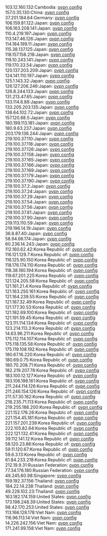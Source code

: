 103.12.160.132:Cambodia: [ovpn config](vpn/103_12_160_132.ovpn)  
157.0.35.130:China: [ovpn config](vpn/157_0_35_130.ovpn)  
37.201.184.64:Germany: [ovpn config](vpn/37_201_184_64.ovpn)  
106.159.81.122:Japan: [ovpn config](vpn/106_159_81_122.ovpn)  
106.163.208.141:Japan: [ovpn config](vpn/106_163_208_141.ovpn)  
110.4.219.197:Japan: [ovpn config](vpn/110_4_219_197.ovpn)  
113.147.46.126:Japan: [ovpn config](vpn/113_147_46_126.ovpn)  
114.184.199.11:Japan: [ovpn config](vpn/114_184_199_11.ovpn)  
115.38.137.125:Japan: [ovpn config](vpn/115_38_137_125.ovpn)  
118.157.158.218:Japan: [ovpn config](vpn/118_157_158_218.ovpn)  
119.10.243.141:Japan: [ovpn config](vpn/119_10_243_141.ovpn)  
119.170.33.54:Japan: [ovpn config](vpn/119_170_33_54.ovpn)  
120.137.203.209:Japan: [ovpn config](vpn/120_137_203_209.ovpn)  
124.141.110.197:Japan: [ovpn config](vpn/124_141_110_197.ovpn)  
125.1.143.32:Japan: [ovpn config](vpn/125_1_143_32.ovpn)  
126.127.206.246:Japan: [ovpn config](vpn/126_127_206_246.ovpn)  
126.8.244.133:Japan: [ovpn config](vpn/126_8_244_133.ovpn)  
131.213.47.65:Japan: [ovpn config](vpn/131_213_47_65.ovpn)  
133.114.6.88:Japan: [ovpn config](vpn/133_114_6_88.ovpn)  
133.205.203.135:Japan: [ovpn config](vpn/133_205_203_135.ovpn)  
138.64.102.72:Japan: [ovpn config](vpn/138_64_102_72.ovpn)  
157.120.88.5:Japan: [ovpn config](vpn/157_120_88_5.ovpn)  
180.199.113.181:Japan: [ovpn config](vpn/180_199_113_181.ovpn)  
180.9.63.237:Japan: [ovpn config](vpn/180_9_63_237.ovpn)  
203.179.136.244:Japan: [ovpn config](vpn/203_179_136_244.ovpn)  
219.100.37.110:Japan: [ovpn config](vpn/219_100_37_110.ovpn)  
219.100.37.118:Japan: [ovpn config](vpn/219_100_37_118.ovpn)  
219.100.37.126:Japan: [ovpn config](vpn/219_100_37_126.ovpn)  
219.100.37.158:Japan: [ovpn config](vpn/219_100_37_158.ovpn)  
219.100.37.165:Japan: [ovpn config](vpn/219_100_37_165.ovpn)  
219.100.37.166:Japan: [ovpn config](vpn/219_100_37_166.ovpn)  
219.100.37.169:Japan: [ovpn config](vpn/219_100_37_169.ovpn)  
219.100.37.179:Japan: [ovpn config](vpn/219_100_37_179.ovpn)  
219.100.37.190:Japan: [ovpn config](vpn/219_100_37_190.ovpn)  
219.100.37.2:Japan: [ovpn config](vpn/219_100_37_2.ovpn)  
219.100.37.24:Japan: [ovpn config](vpn/219_100_37_24.ovpn)  
219.100.37.29:Japan: [ovpn config](vpn/219_100_37_29.ovpn)  
219.100.37.54:Japan: [ovpn config](vpn/219_100_37_54.ovpn)  
219.100.37.56:Japan: [ovpn config](vpn/219_100_37_56.ovpn)  
219.100.37.81:Japan: [ovpn config](vpn/219_100_37_81.ovpn)  
219.100.37.90:Japan: [ovpn config](vpn/219_100_37_90.ovpn)  
219.113.110.59:Japan: [ovpn config](vpn/219_113_110_59.ovpn)  
219.196.14.19:Japan: [ovpn config](vpn/219_196_14_19.ovpn)  
36.8.87.40:Japan: [ovpn config](vpn/36_8_87_40.ovpn)  
58.94.66.174:Japan: [ovpn config](vpn/58_94_66_174.ovpn)  
60.236.14.243:Japan: [ovpn config](vpn/60_236_14_243.ovpn)  
112.160.62.42:Korea Republic of: [ovpn config](vpn/112_160_62_42.ovpn)  
116.121.129.7:Korea Republic of: [ovpn config](vpn/116_121_129_7.ovpn)  
116.125.90.150:Korea Republic of: [ovpn config](vpn/116_125_90_150.ovpn)  
118.176.174.110:Korea Republic of: [ovpn config](vpn/118_176_174_110.ovpn)  
118.38.180.194:Korea Republic of: [ovpn config](vpn/118_38_180_194.ovpn)  
119.67.201.225:Korea Republic of: [ovpn config](vpn/119_67_201_225.ovpn)  
121.124.205.58:Korea Republic of: [ovpn config](vpn/121_124_205_58.ovpn)  
121.161.21.4:Korea Republic of: [ovpn config](vpn/121_161_21_4.ovpn)  
121.163.250.161:Korea Republic of: [ovpn config](vpn/121_163_250_161.ovpn)  
121.164.239.55:Korea Republic of: [ovpn config](vpn/121_164_239_55.ovpn)  
121.167.32.49:Korea Republic of: [ovpn config](vpn/121_167_32_49.ovpn)  
121.177.30.53:Korea Republic of: [ovpn config](vpn/121_177_30_53.ovpn)  
121.182.69.100:Korea Republic of: [ovpn config](vpn/121_182_69_100.ovpn)  
121.191.59.45:Korea Republic of: [ovpn config](vpn/121_191_59_45.ovpn)  
123.111.114.134:Korea Republic of: [ovpn config](vpn/123_111_114_134.ovpn)  
123.214.113.3:Korea Republic of: [ovpn config](vpn/123_214_113_3.ovpn)  
14.63.96.211:Korea Republic of: [ovpn config](vpn/14_63_96_211.ovpn)  
175.112.114.107:Korea Republic of: [ovpn config](vpn/175_112_114_107.ovpn)  
175.118.135.58:Korea Republic of: [ovpn config](vpn/175_118_135_58.ovpn)  
175.119.108.192:Korea Republic of: [ovpn config](vpn/175_119_108_192.ovpn)  
180.67.16.220:Korea Republic of: [ovpn config](vpn/180_67_16_220.ovpn)  
180.69.0.75:Korea Republic of: [ovpn config](vpn/180_69_0_75.ovpn)  
180.70.208.71:Korea Republic of: [ovpn config](vpn/180_70_208_71.ovpn)  
182.219.207.78:Korea Republic of: [ovpn config](vpn/182_219_207_78.ovpn)  
183.100.12.127:Korea Republic of: [ovpn config](vpn/183_100_12_127.ovpn)  
183.106.198.161:Korea Republic of: [ovpn config](vpn/183_106_198_161.ovpn)  
211.244.114.126:Korea Republic of: [ovpn config](vpn/211_244_114_126.ovpn)  
211.246.154.126:Korea Republic of: [ovpn config](vpn/211_246_154_126.ovpn)  
211.57.30.182:Korea Republic of: [ovpn config](vpn/211_57_30_182.ovpn)  
218.235.71.113:Korea Republic of: [ovpn config](vpn/218_235_71_113.ovpn)  
219.255.188.200:Korea Republic of: [ovpn config](vpn/219_255_188_200.ovpn)  
221.152.176.26:Korea Republic of: [ovpn config](vpn/221_152_176_26.ovpn)  
221.154.45.181:Korea Republic of: [ovpn config](vpn/221_154_45_181.ovpn)  
221.157.201.239:Korea Republic of: [ovpn config](vpn/221_157_201_239.ovpn)  
222.105.82.64:Korea Republic of: [ovpn config](vpn/222_105_82_64.ovpn)  
222.121.132.41:Korea Republic of: [ovpn config](vpn/222_121_132_41.ovpn)  
39.112.141.12:Korea Republic of: [ovpn config](vpn/39_112_141_12.ovpn)  
58.120.23.86:Korea Republic of: [ovpn config](vpn/58_120_23_86.ovpn)  
59.11.120.67:Korea Republic of: [ovpn config](vpn/59_11_120_67.ovpn)  
59.6.3.13:Korea Republic of: [ovpn config](vpn/59_6_3_13.ovpn)  
61.84.233.218:Korea Republic of: [ovpn config](vpn/61_84_233_218.ovpn)  
212.19.9.31:Russian Federation: [ovpn config](vpn/212_19_9_31.ovpn)  
77.34.176.180:Russian Federation: [ovpn config](vpn/77_34_176_180.ovpn)  
49.245.60.98:Singapore: [ovpn config](vpn/49_245_60_98.ovpn)  
159.192.37.156:Thailand: [ovpn config](vpn/159_192_37_156.ovpn)  
184.22.14.238:Thailand: [ovpn config](vpn/184_22_14_238.ovpn)  
49.228.102.23:Thailand: [ovpn config](vpn/49_228_102_23.ovpn)  
163.182.174.159:United States: [ovpn config](vpn/163_182_174_159.ovpn)  
173.198.248.39:United States: [ovpn config](vpn/173_198_248_39.ovpn)  
98.42.170.253:United States: [ovpn config](vpn/98_42_170_253.ovpn)  
113.166.128.178:Viet Nam: [ovpn config](vpn/113_166_128_178.ovpn)  
116.96.113.14:Viet Nam: [ovpn config](vpn/116_96_113_14.ovpn)  
14.226.242.156:Viet Nam: [ovpn config](vpn/14_226_242_156.ovpn)  
171.241.99.158:Viet Nam: [ovpn config](vpn/171_241_99_158.ovpn)  
